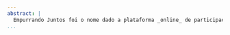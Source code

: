 ```yaml
---
abstract: |
  Empurrando Juntos foi o nome dado a plataforma _online_ de participação social baseada no modelo _crowdsource_, uma alternativa aos comuns fóruns de discussão. O modelo proposto busca incentivar uma interação gradativa e engajada dos usuários através de diálogos, comentários e votos. Pensada inicialmente pelo Institudo Cidade Democrática, uma organização não governamental brasileira, foi selecionada como uma das oito melhores propostas submetidas ao Hackaton Inteligência Coletiva para a Democracia, em 2016, realizado nos laboratórios do ParticipaLab, em Madri, Espanha. Deste então, vários estudos e protótipos foram construídos para validar diversos aspectos da solução, incluindo principalmente os mecanismos de interação com os usuários e coleta de dados sobre seus comportamentos. Nesse contexto, a participação é efetivada através de uma conversa _online_ em algum tema sobre o qual as pessoas escrevem seus próprios comentários. Então, outros participantes reagem a estes comentários concordando, discordando ou se abstendo. A partir de um conjunto desses dados, utilizamos algoritmos de clusterização para identificar grupos de opinião entre as pessoas em relação ao tema apresentado. Assim, busca-se facilitar o estudo das opiniões e do comportamento da sociedade através de dados estatísticos. O objetivo desse trabalho, para além dos protótipos e estudos já realizados, é conceber esse sistema, de forma robusta, escalável e manutenível, com capacidade para suprir uma demanda da sociedade em um contexto real aplicado, utilizando tecnologias bem estabelecidas e metodologias de desenvolvimento que favoreçam a formação de uma comunidade em torno do _software_. 
...
```

